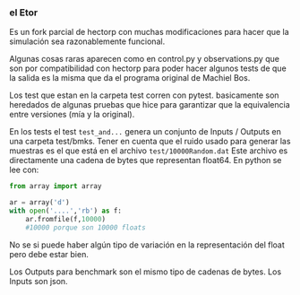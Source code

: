 ### el Etor

Es un fork parcial de hectorp con muchas modificaciones para hacer que la simulación sea razonablemente funcional.

Algunas cosas raras aparecen como en control.py y observations.py que son por compatibilidad con hectorp para poder hacer algunos tests de que la salida es la misma que da el programa original de Machiel Bos.

Los test que estan en la carpeta test corren con pytest. basicamente son heredados de algunas pruebas que hice para garantizar que la equivalencia entre versiones (mía y la original).


En los tests el test `test_and...` genera un conjunto de Inputs / Outputs en una carpeta test/bmks. Tener en cuenta que el ruido usado para generar las muestras es el que está en el archivo `test/10000Random.dat` Este archivo es directamente una cadena de bytes que representan float64. En python se lee con:

```python
from array import array

ar = array('d')
with open('....','rb') as f:
    ar.fromfile(f,10000)
    #10000 porque son 10000 floats
```

No se si puede haber algún tipo de variación en la representación del float pero debe estar bien.

Los Outputs para benchmark son el mismo tipo de cadenas de bytes.
Los Inputs son json.
